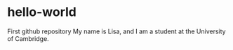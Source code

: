 # hello-world
First github repository
My name is Lisa, and I am a student at the University of Cambridge. 
